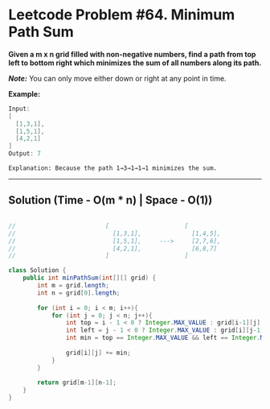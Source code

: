 # Leetcode Problem #64. Minimum Path Sum

**Given a m x n grid filled with non-negative numbers, find a path from top left to bottom right which minimizes the sum of all numbers along its path.**

***Note:*** You can only move either down or right at any point in time.

**Example:**

```java
Input:
[
  [1,3,1],
  [1,5,1],
  [4,2,1]
]
Output: 7
```

`Explanation: Because the path 1→3→1→1→1 minimizes the sum.`

---

## Solution (Time - O(m * n) | Space - O(1))

```java

//                         [                     [
//                           [1,3,1],              [1,4,5],        
//                           [1,5,1],     --->     [2,7,6],                   
//                           [4,2,1],              [6,8,7]         
//                         ]                     ]                

class Solution {
    public int minPathSum(int[][] grid) {
        int m = grid.length;
        int n = grid[0].length;
        
        for (int i = 0; i < m; i++){
            for (int j = 0; j < n; j++){
                int top = i - 1 < 0 ? Integer.MAX_VALUE : grid[i-1][j];
                int left = j - 1 < 0 ? Integer.MAX_VALUE : grid[i][j-1];
                int min = top == Integer.MAX_VALUE && left == Integer.MAX_VALUE ? 0 : Math.min(top, left);
                
                grid[i][j] += min;
            }
        }
        
        return grid[m-1][n-1];
    }
}              
```

